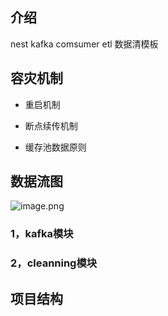 ## 介绍 

nest kafka comsumer etl 数据清模板

## 容灾机制

- 重启机制

- 断点续传机制

- 缓存池数据原则

## 数据流图
![image.png](https://s2.loli.net/2022/11/30/8pUL7DZ3xaSqJYl.png)

### 1，kafka模块

### 2，cleanning模块
## 项目结构


